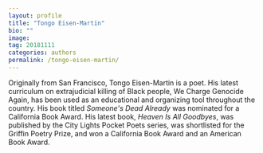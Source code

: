 ```yaml
---
layout: profile
title: "Tongo Eisen-Martin"
bio: ""
image:
tag: 20181111
categories: authors
permalink: /tongo-eisen-martin/
---
```


Originally from San Francisco, Tongo Eisen-Martin is a poet. His latest curriculum on extrajudicial killing of Black people, We Charge Genocide Again, has been used as an educational and organizing tool throughout the country. His book titled _Someone's Dead Already_ was nominated for a California Book Award. His latest book, _Heaven Is All Goodbyes_, was published by the City Lights Pocket Poets series, was shortlisted for the Griffin Poetry Prize, and won a California Book Award and an American Book Award.
